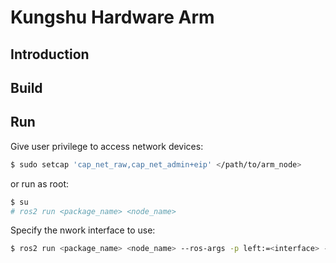# Kungshu Hardware Arm


## Introduction

## Build

## Run

Give user privilege to access network devices:

```bash
$ sudo setcap 'cap_net_raw,cap_net_admin+eip' </path/to/arm_node>
```

or run as root:

```bash
$ su
# ros2 run <package_name> <node_name>
```

Specify the nwork interface to use:

```bash
$ ros2 run <package_name> <node_name> --ros-args -p left:=<interface> --ros-args -p right:=<interface>
```